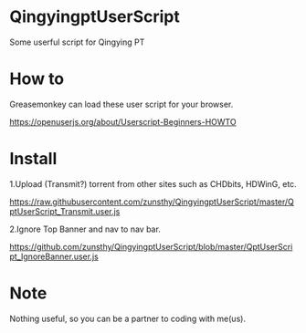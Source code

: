 # QingyingptUserScript
Some userful script for Qingying PT

How to
======
Greasemonkey can load these user script for your browser.

https://openuserjs.org/about/Userscript-Beginners-HOWTO

Install
=======
1.Upload (Transmit?) torrent from other sites such as CHDbits, HDWinG, etc.

https://raw.githubusercontent.com/zunsthy/QingyingptUserScript/master/QptUserScript_Transmit.user.js

2.Ignore Top Banner and nav to nav bar.

https://github.com/zunsthy/QingyingptUserScript/blob/master/QptUserScript_IgnoreBanner.user.js

Note
====
Nothing useful, so you can be a partner to coding with me(us).

